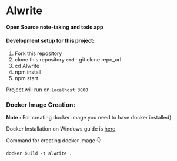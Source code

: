 # Alwrite
**Open Source note-taking and todo app**


#### Development setup for this project:

1. Fork this repository
2. clone this repository
`cmd` - git clone repo_url
3. cd Alwrite
4. npm install
5. npm start

Project will run on `localhost:3000`


### Docker Image Creation:

**Note :**  For creating docker image you need to have docker installed)

Docker Installation on Windows guide is [here](https://github.com/StarTrooper08/DockerInstallation)

Command for creating docker image 👇 

 `docker build -t alwrite .`



